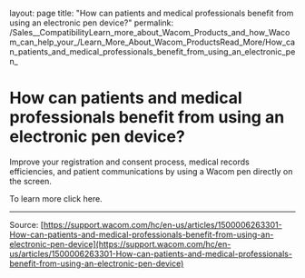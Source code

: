 layout: page
title: "How can patients and medical professionals benefit from using an electronic pen device?"
permalink: /Sales__CompatibilityLearn_more_about_Wacom_Products_and_how_Wacom_can_help_your_/Learn_More_About_Wacom_ProductsRead_More/How_can_patients_and_medical_professionals_benefit_from_using_an_electronic_pen_

# How can patients and medical professionals benefit from using an electronic pen device?

Improve your registration and consent process, medical records efficiencies, and patient communications by using a Wacom pen directly on the screen.


To learn more click here.

---
Source: [https://support.wacom.com/hc/en-us/articles/1500006263301-How-can-patients-and-medical-professionals-benefit-from-using-an-electronic-pen-device](https://support.wacom.com/hc/en-us/articles/1500006263301-How-can-patients-and-medical-professionals-benefit-from-using-an-electronic-pen-device)
